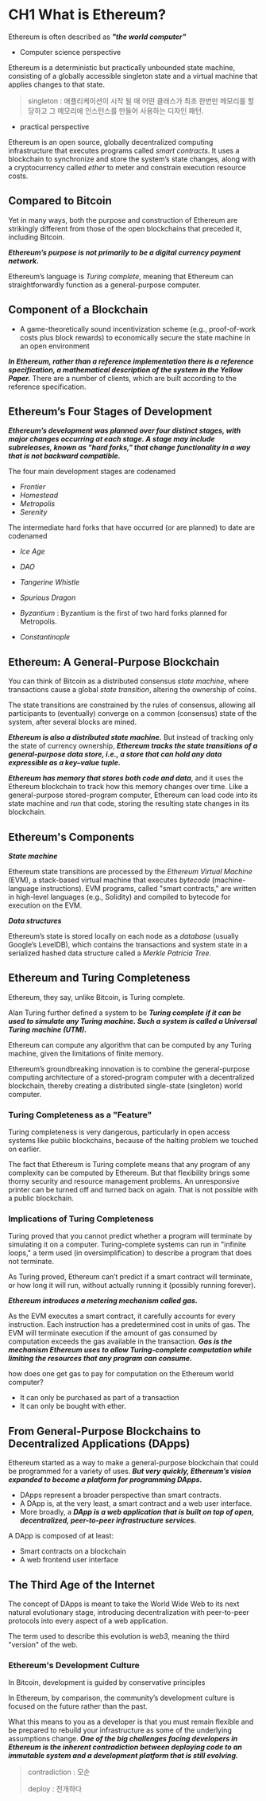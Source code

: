 # CH1 What is Ethereum?

Ethereum is often described as ***"the world computer"***

- Computer science perspective

Ethereum is a deterministic but practically unbounded state machine,  consisting of a globally accessible singleton state and a virtual  machine that applies changes to that state.

> singleton : 애플리케이션이 시작 될 때 어떤 클래스가 최초 한번만 메모리를 할당하고 그 메모리에 인스턴스를 만들어 사용하는 디자인 패턴.

- practical perspective

Ethereum is an open source, globally decentralized computing infrastructure that executes programs called *smart contracts*. It uses a blockchain to synchronize and store the system’s state changes, along with a cryptocurrency called *ether* to meter and constrain execution resource costs.

## Compared to Bitcoin

Yet in many ways, both the purpose and construction of Ethereum are strikingly different from those of the open blockchains that preceded it, including Bitcoin.

***Ethereum’s purpose is not primarily to be a digital currency payment network.***

 Ethereum’s language is *Turing complete*, meaning that Ethereum can straightforwardly function as a general-purpose computer.

## Component of a Blockchain

- A game-theoretically sound incentivization scheme (e.g., proof-of-work  costs plus block rewards) to economically secure the state machine in an open environment

***In Ethereum, rather than a reference implementation there is a reference specification, a mathematical description of the system in the Yellow Paper.*** There are a number of clients, which are built according to the reference specification.

## Ethereum’s Four Stages of Development

***Ethereum’s development was planned over four distinct stages, with major changes occurring at each stage. A stage may include subreleases, known as "hard forks," that change functionality in a way that is not backward compatible.***

The four main development stages are codenamed 

- *Frontier*
- *Homestead*
- *Metropolis* 
- *Serenity*

The intermediate hard forks that have occurred (or are planned) to date are codenamed 

- *Ice Age*
- *DAO*
- *Tangerine Whistle*
- *Spurious Dragon*
- *Byzantium* : Byzantium is the first of two hard forks planned for Metropolis.

- *Constantinople*

## Ethereum: A General-Purpose Blockchain

You can think of Bitcoin as a distributed consensus *state machine*, where transactions cause a global *state transition*, altering the ownership of coins. 

The state transitions are constrained by the rules of consensus, allowing all participants to (eventually) converge on a common (consensus) state of the system, after several blocks are mined.

***Ethereum is also a distributed state machine.*** But instead of tracking only the state of currency ownership, ***Ethereum tracks the state transitions of a general-purpose data store, i.e., a store that can hold any data expressible as a key–value tuple.***

***Ethereum has memory that stores both code and data***, and it uses the Ethereum blockchain to track how this memory changes over time. Like a general-purpose stored-program computer, Ethereum can load code into its state machine and *run* that code, storing the resulting state changes in its blockchain.

## Ethereum's Components

***State machine***

Ethereum state transitions are processed by the *Ethereum Virtual Machine* (EVM), a stack-based virtual machine that executes *bytecode*  (machine-language instructions). EVM programs, called "smart  contracts," are written in high-level languages (e.g., Solidity) and  compiled to bytecode for execution on the EVM.

***Data structures***

Ethereum’s state is stored locally on each node as a *database* (usually Google’s LevelDB), which contains the transactions and system state in a serialized hashed data structure called a *Merkle Patricia Tree*.

## Ethereum and Turing Completeness

 Ethereum, they say, unlike Bitcoin, is Turing complete. 

Alan Turing further defined a system to be ***Turing complete if it can be used to simulate any Turing machine. Such a system is called a Universal Turing machine (UTM).***

Ethereum can compute any algorithm that can be computed by any Turing machine, given the limitations of finite memory.

Ethereum’s groundbreaking innovation is to combine the general-purpose computing architecture of a stored-program computer with a decentralized blockchain, thereby creating a distributed single-state (singleton) world computer. 

### Turing Completeness as a "Feature"

Turing completeness is very dangerous, particularly in open access systems like public blockchains, because of the halting problem we touched on earlier.

The fact that Ethereum is Turing complete means that any program of any complexity can be computed by Ethereum. But that flexibility brings some thorny security and resource management problems. An unresponsive printer can be turned off and turned back on again. That is not possible with a public blockchain.

### Implications of Turing Completeness

Turing proved that you cannot predict whether a program will terminate by simulating it on a computer. Turing-complete systems can run in "infinite loops," a term used (in oversimplification) to describe a program that does not terminate. 

As Turing proved, Ethereum can’t predict if a smart contract will terminate, or how long it will run, without actually running it (possibly running forever). 

***Ethereum introduces a metering mechanism called gas.*** 

As the EVM executes a smart contract, it carefully accounts for every  instruction. Each instruction has a  predetermined cost in units of gas. The EVM will terminate execution if the amount of gas consumed by computation exceeds the gas available in the transaction. ***Gas is the mechanism Ethereum uses to allow Turing-complete computation while limiting the resources that any program can consume.***

how does one get gas to pay for computation on the Ethereum world computer?

- It can only be purchased as part of a transaction
- It can only be bought with ether.

## From General-Purpose Blockchains to Decentralized Applications (DApps)

Ethereum started as a way to make a general-purpose blockchain that could be programmed for a variety of uses. ***But very quickly, Ethereum’s vision expanded to become a platform for programming DApps.*** 

- DApps represent a broader perspective than smart contracts.
- A DApp is, at the very least, a smart contract and a web user interface.
- More broadly, a ***DApp is a web application that is built on top of open, decentralized, peer-to-peer infrastructure services.***

A DApp is composed of at least:

- Smart contracts on a blockchain
- A web frontend user interface

## The Third Age of the Internet

The concept of DApps is meant to take the World Wide Web to its next natural evolutionary stage, introducing decentralization with peer-to-peer protocols into every aspect of a web application. 

 The term used to describe this evolution is *web3*, meaning the third "version" of the web. 

### Ethereum's Development Culture

In Bitcoin, development is guided by conservative principles

In Ethereum, by comparison, the community’s development culture is focused on the future rather than the past. 

What this means to you as a developer is that you must remain flexible and be prepared to rebuild your infrastructure as some of the underlying assumptions change. ***One of the big challenges facing developers in Ethereum is the inherent contradiction between deploying code to an immutable system and a development platform that is still evolving.***

> contradiction : 모순
>
> deploy : 전개하다
